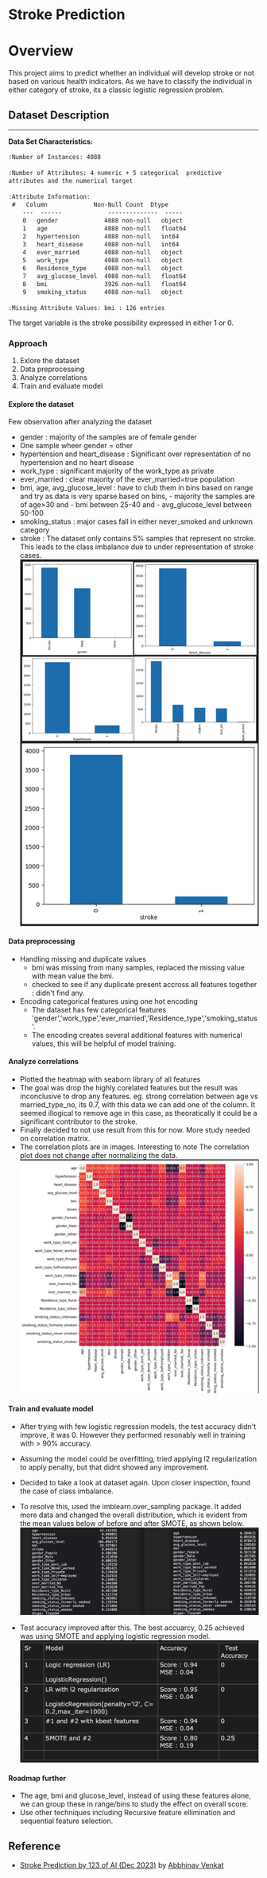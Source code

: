 # Stroke Prediction

# Overview
This project aims to predict whether an individual will develop stroke or not based on various health indicators. 
As we have to classify the individual in either category of stroke, its a classic logistic regression problem.


## Dataset Description
--------------------------

**Data Set Characteristics:**

    :Number of Instances: 4088

    :Number of Attributes: 4 numeric + 5 categorical  predictive attributes and the numerical target

    :Attribute Information:
     #   Column             Non-Null Count  Dtype  
        ---  ------             --------------  -----  
        0   gender             4088 non-null   object 
        1   age                4088 non-null   float64
        2   hypertension       4088 non-null   int64  
        3   heart_disease      4088 non-null   int64  
        4   ever_married       4088 non-null   object 
        5   work_type          4088 non-null   object 
        6   Residence_type     4088 non-null   object 
        7   avg_glucose_level  4088 non-null   float64
        8   bmi                3926 non-null   float64
        9   smoking_status     4088 non-null   object 

    :Missing Attribute Values: bmi : 126 entries

The target variable is the stroke possibility expressed in either 1 or 0.


### Approach
1. Exlore the dataset 
3. Data preprocessing 
4. Analyze correlations
5. Train and evaluate model 


#### Explore the dataset 
Few observation after analyzing the dataset
- gender : majority of the samples are of female gender
- One sample wheer gender = other
- hypertension and heart_disease : Significant over representation of no hypertension and no heart disease 
- work_type : significant majority of the work_type as private
- ever_married : clear majority of the ever_married=true population
- bmi, age, avg_glucose_level : have to club them in bins based on range and try as data is very sparse
    based on bins,
        - majority the samples are of age>30 and
        - bmi between 25-40 and
        - avg_glucose_level between 50-100
- smoking_status : major cases fall in either never_smoked and unknown category
- stroke : The dataset only contains 5% samples that represent no stroke. This leads to the class imbalance due to under representation of stroke cases.
![App Screenshot](./images/before/imbalance.png)

#### Data preprocessing 
- Handling missing and duplicate values
    - bmi was missing from many samples, replaced the missing value with mean value the bmi. 
    - checked to see if any duplicate present accross all features together : didn't find any.
- Encoding categorical features using one hot encoding
    -   The dataset has few categorical features 'gender','work_type','ever_married','Residence_type','smoking_status'. 
    -   The encoding creates several additional features with numerical values, this will be helpful of model training.   

#### Analyze correlations 
- Plotted the heatmap with seaborn library of all features 
- The goal was drop the highly corelated features but the result was inconclusive to drop any features. eg. strong correlation between age vs married_type_no, its 0.7, with this data we can add one of the column. It seemed illogical to remove age in this case, as theoratically it could be a significant contributor to the stroke. 
- Finally decided to not use result from this for now. More study needed on correlation matrix.  
- The correlation plots are in images. Interesting to note The correlation plot does not change after normalizing the data. 
![App Screenshot](./images/without-normalization.png)

#### Train and evaluate model 
- After trying with few logistic regression models, the test accuracy didn't improve, it was 0. However they performed resonably well in training with > 90% accuracy. 
- Assuming the model could be overfitting, tried applying l2 regularization to apply penalty, but that didnt showed any improvement. 
- Decided to take a look at dataset again. Upon closer inspection, found the case of class imbalance.  
- To resolve this, used the imblearn.over_sampling package. It added more data and changed the overall distribution, which is evident from the mean values below of before and after SMOTE, as shown below. 
![App Screenshot](./images/mean_before_after_smote.png)

- Test accuracy improved after this. The best accuarcy, 0.25 achieved was using SMOTE and applying logistic regression model.
![App Screenshot](./images/result_summary.png)

#### Roadmap further 
-  The age, bmi and glucose_level, instead of using these features alone, we can group these in range/bins to study the effect on overall score.
-  Use other techniques including Recursive feature ellimination and sequential feature selection.

## Reference
- [Stroke Prediction by 123 of AI (Dec 2023)](https://kaggle.com/competitions/stroke-prediction-by-123-of-ai-dec-2023) by [Abbhinav Venkat](https://www.kaggle.com/abbhinavvenkat)